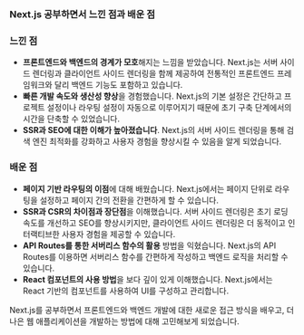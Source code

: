 ### Next.js 공부하면서 느낀 점과 배운 점

### 느낀 점

- **프론트엔드와 백엔드의 경계가 모호**해지는 느낌을 받았습니다. Next.js는 서버 사이드 렌더링과 클라이언트 사이드 렌더링을 함께 제공하여 전통적인 프론트엔드 프레임워크와 달리 백엔드 기능도 포함하고 있습니다.
- **빠른 개발 속도와 생산성 향상**을 경험했습니다. Next.js의 기본 설정은 간단하고 프로젝트 설정이나 라우팅 설정이 자동으로 이루어지기 때문에 초기 구축 단계에서의 시간을 단축할 수 있었습니다.
- **SSR과 SEO에 대한 이해가 높아졌습니다**. Next.js의 서버 사이드 렌더링을 통해 검색 엔진 최적화를 강화하고 사용자 경험을 향상시킬 수 있음을 알게 되었습니다.

### 배운 점

- **페이지 기반 라우팅의 이점**에 대해 배웠습니다. Next.js에서는 페이지 단위로 라우팅을 설정하고 페이지 간의 전환을 간편하게 할 수 있습니다.
- **SSR과 CSR의 차이점과 장단점**을 이해했습니다. 서버 사이드 렌더링은 초기 로딩 속도를 개선하고 SEO를 향상시키지만, 클라이언트 사이드 렌더링은 더 동적이고 인터랙티브한 사용자 경험을 제공할 수 있습니다.
- **API Routes를 통한 서버리스 함수의 활용** 방법을 익혔습니다. Next.js의 API Routes를 이용하면 서버리스 함수를 간편하게 작성하고 백엔드 로직을 처리할 수 있습니다.
- **React 컴포넌트의 사용 방법**을 보다 깊이 있게 이해했습니다. Next.js에서는 React 기반의 컴포넌트를 사용하여 UI를 구성하고 관리합니다.

Next.js를 공부하면서 프론트엔드와 백엔드 개발에 대한 새로운 접근 방식을 배우고, 더 나은 웹 애플리케이션을 개발하는 방법에 대해 고민해보게 되었습니다.
